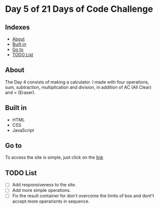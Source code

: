 # Day 5 of 21 Days of Code Challenge

## Indexes

- [About](#about)
- [Built in](#built_in)
- [Go to](#go_to)
- [TODO List](#todo_list)

## About <a name = "about"></a>

The Day 4 consists of making a calculator.
I made with four operations, sum, subtraction, multiplication and division, in addition of AC (All Clear) and < (Eraser).

## Built in <a name = "built_in"></a>

- HTML
- CSS 
- JavaScript

## Go to <a name = "go_to"></a>

To access the site is simple, just click on the <a href = "https://rhogger.github.io/Calculator/">link</a>

## TODO List <a name = "todo_list"></a>

- [ ] Add responsiveness to the site.
- [ ] Add more simple operations. 
- [ ] Fix the result container for don't overcome the limits of box and dont't accept more operarionts in sequence.
